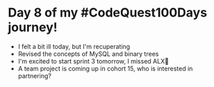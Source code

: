 # Day 8 of my #CodeQuest100Days journey!

 - I felt a bit ill today, but I'm recuperating
 - Revised the concepts of MySQL and binary trees
 - I'm excited to start sprint 3 tomorrow, I missed ALX🤍
 - A team project is coming up in cohort 15, who is interested in partnering?
